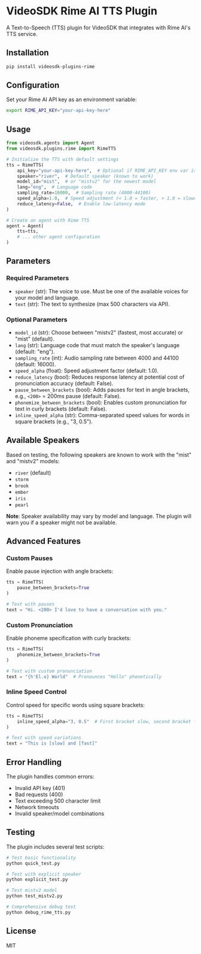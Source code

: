 # VideoSDK Rime AI TTS Plugin

A Text-to-Speech (TTS) plugin for VideoSDK that integrates with Rime AI's TTS service.

## Installation

```bash
pip install videosdk-plugins-rime
```

## Configuration

Set your Rime AI API key as an environment variable:

```bash
export RIME_API_KEY="your-api-key-here"
```

## Usage

```python
from videosdk.agents import Agent
from videosdk.plugins.rime import RimeTTS

# Initialize the TTS with default settings
tts = RimeTTS(
    api_key="your-api-key-here",  # Optional if RIME_API_KEY env var is set
    speaker="river",  # Default speaker (known to work)
    model_id="mist",  # or "mistv2" for the newest model
    lang="eng",  # Language code
    sampling_rate=16000,  # Sampling rate (4000-44100)
    speed_alpha=1.0,  # Speed adjustment (< 1.0 = faster, > 1.0 = slower)
    reduce_latency=False,  # Enable low-latency mode
)

# Create an agent with Rime TTS
agent = Agent(
    tts=tts,
    # ... other agent configuration
)
```

## Parameters

### Required Parameters

- `speaker` (str): The voice to use. Must be one of the available voices for your model and language.
- `text` (str): The text to synthesize (max 500 characters via API).

### Optional Parameters

- `model_id` (str): Choose between "mistv2" (fastest, most accurate) or "mist" (default).
- `lang` (str): Language code that must match the speaker's language (default: "eng").
- `sampling_rate` (int): Audio sampling rate between 4000 and 44100 (default: 16000).
- `speed_alpha` (float): Speed adjustment factor (default: 1.0).
- `reduce_latency` (bool): Reduces response latency at potential cost of pronunciation accuracy (default: False).
- `pause_between_brackets` (bool): Adds pauses for text in angle brackets, e.g., `<200>` = 200ms pause (default: False).
- `phonemize_between_brackets` (bool): Enables custom pronunciation for text in curly brackets (default: False).
- `inline_speed_alpha` (str): Comma-separated speed values for words in square brackets (e.g., "3, 0.5").

## Available Speakers

Based on testing, the following speakers are known to work with the "mist" and "mistv2" models:

- `river` (default)
- `storm`
- `brook`
- `ember`
- `iris`
- `pearl`

**Note**: Speaker availability may vary by model and language. The plugin will warn you if a speaker might not be available.

## Advanced Features

### Custom Pauses

Enable pause injection with angle brackets:

```python
tts = RimeTTS(
    pause_between_brackets=True
)

# Text with pauses
text = "Hi. <200> I'd love to have a conversation with you."
```

### Custom Pronunciation

Enable phoneme specification with curly brackets:

```python
tts = RimeTTS(
    phonemize_between_brackets=True
)

# Text with custom pronunciation
text = "{h'El.o} World"  # Pronounces "Hello" phonetically
```

### Inline Speed Control

Control speed for specific words using square brackets:

```python
tts = RimeTTS(
    inline_speed_alpha="3, 0.5"  # First bracket slow, second bracket fast
)

# Text with speed variations
text = "This is [slow] and [fast]"
```

## Error Handling

The plugin handles common errors:
- Invalid API key (401)
- Bad requests (400)
- Text exceeding 500 character limit
- Network timeouts
- Invalid speaker/model combinations

## Testing

The plugin includes several test scripts:

```bash
# Test basic functionality
python quick_test.py

# Test with explicit speaker
python explicit_test.py

# Test mistv2 model
python test_mistv2.py

# Comprehensive debug test
python debug_rime_tts.py
```

## License

MIT 